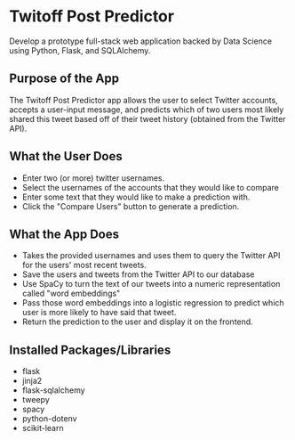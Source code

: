 # Twitoff Post Predictor
Develop a prototype full-stack web application backed by Data Science using Python, Flask, and SQLAlchemy.

## Purpose of the App
The Twitoff Post Predictor app allows the user to select Twitter accounts, accepts a user-input message, and predicts which of two users most likely shared this tweet based off of their tweet history (obtained from the Twitter API).

## What the User Does
- Enter two (or more) twitter usernames.
- Select the usernames of the accounts that they would like to compare
- Enter some text that they would like to make a prediction with. 
- Click the "Compare Users" button to generate a prediction.

## What the App Does
- Takes the provided usernames and uses them to query the Twitter API for the users' most recent tweets.
- Save the users and tweets from the Twitter API to our database
- Use SpaCy to turn the text of our tweets into a numeric representation called "word embeddings"
- Pass those word embeddings into a logistic regression to predict which user is more likely to have said that tweet.
- Return the prediction to the user and display it on the frontend.

## Installed Packages/Libraries
- flask
- jinja2
- flask-sqlalchemy
- tweepy
- spacy
- python-dotenv
- scikit-learn
